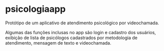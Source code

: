# psicologiaapp

Protótipo de um aplicativo de atendimento psicológico por videochamada.

Algumas das funções inclusas no app são login e cadastro dos usuários, exibição de lista de psicólogos cadastrados por metodologia de 
atendimento, mensagem de texto e videochamada.
